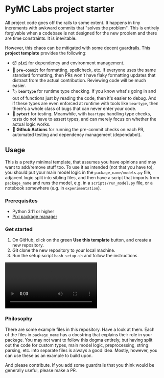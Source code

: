 # PyMC Labs project starter

All project code goes off the rails to some extent.
It happens in tiny increments with awkward commits that "solves the problem".
This is entirely forgivable when a codebase is not designed for the new problem and there are time constraints.
It is inevitable.

However, this chaos can be mitigated with some decent guardrails. This **project template** provides the following:

- 📦 **`pixi`** for dependency and environment management.
- 🧹 **`pre-commit`** for formatting, spellcheck, etc. If everyone uses the same standard formatting, then PRs won't have flaky formatting updates that distract from the actual contribution. Reviewing code will be much easier.
- 🏷️ **`beartype`** for runtime type checking. If you know what's going in and out of functions just by reading the code, then it's easier to debug. And if these types are even enforced at runtime with tools like `beartype`, then there's a whole class of bugs that can never enter your code.
- 🧪 **`pytest`** for testing. Meanwhile, with `beartype` handling type checks, tests do not have to assert types, and can merely focus on whether the actual logic works.
- 🔄 **Github Actions** for running the pre-commit checks on each PR, automated testing and dependency management (dependabot).

## Usage

This is a pretty minimal template,
that assumes you have opinions and may want to add/remove stuff too.
To use it as intended (not that you have to),
you should put your main model logic in the `package_name/models.py` file,
adjacent logic split into sibling files,
and then have a script that imports from `package_name` and runs the model,
e.g. in a `scripts/run_model.py` file,
or a notebook somewhere (e.g. in `experimentation`).

### Prerequisites

- Python 3.11 or higher
- [Pixi package manager](https://pixi.sh/latest/)

### Get started

1. On GitHub, click on the green **Use this template** button, and create a new repository.
2. Git clone the new repository to your local machine.
3. Run the setup script `bash setup.sh` and follow the instructions.

<video src="https://github.com/user-attachments/assets/4a1ab682-bdc6-4ac9-90ad-013157c1128d" controls></video>

### Philosophy

There are some example files in this repository.
Have a look at them.
Each of the files in `package_name` has a docstring that explains their role in your package.
You may not want to follow this dogma entirely,
but having split out the code for custom types, main model logic, preprocessing, string parsing, etc.
into separate files is always a good idea.
Mostly, however, you can use these as an example to build upon.

And please contribute. If you add some guardrails that you think would be generally useful, please make a PR.
